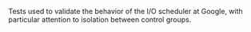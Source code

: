 Tests used to validate the behavior of the I/O scheduler at Google, with particular attention to isolation between control groups.